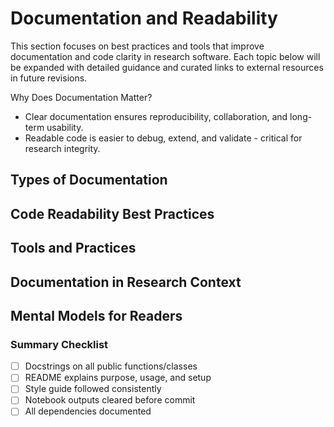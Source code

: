 # Documentation and Readability

This section focuses on best practices and tools that improve documentation and code clarity in research software. Each topic below will be expanded with detailed guidance and curated links to external resources in future revisions.

Why Does Documentation Matter?
- Clear documentation ensures reproducibility, collaboration, and long-term usability.  
- Readable code is easier to debug, extend, and validate - critical for research integrity.

## Types of Documentation

## Code Readability Best Practices

## Tools and Practices

## Documentation in Research Context

## Mental Models for Readers

### Summary Checklist

- [ ] Docstrings on all public functions/classes  
- [ ] README explains purpose, usage, and setup  
- [ ] Style guide followed consistently  
- [ ] Notebook outputs cleared before commit  
- [ ] All dependencies documented  
